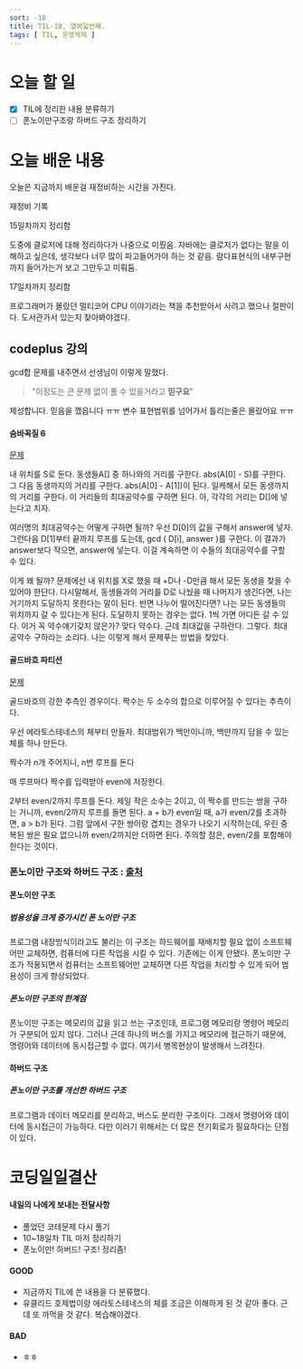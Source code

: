 ```yaml
---
sort: -18
title: TIL-18, 열여덟번째.
tags: [ TIL, 운영체제 ]
---
```


# 오늘 할 일

- [x] TIL에 정리한 내용 분류하기
- [ ] 폰노이만구조랑 하버드 구조 정리하기

# 오늘 배운 내용  

오늘은 지금까지 배운걸 재정비하는 시간을 가진다.

재정비 기록

15일차까지 정리함

도중에 클로저에 대해 정리하다가 나중으로 미뤘음. 자바에는 클로저가 없다는 말을 이해하고 싶은데, 생각보다 너무 많이 파고들어가야 하는 것 같음. 람다표현식의 내부구현까지 들어가는거 보고 그만두고 미뤄둠.

17일차까지 정리함

프로그래머가 몰랐던 멀티코어 CPU 이야기라는 책을 추천받아서 사려고 했으나 절판이다. 도서관가서 있는지 찾아봐야겠다.

## codeplus 강의

gcd합 문제를 내주면서 선생님이 이렇게 말했다. 

> "이정도는 큰 문제 없이 풀 수 있을거라고 **믿구요**"

제성합니다. 믿음을 깼읍니다 ㅠㅠ 변수 표현범위를 넘어가서 틀리는줄은 몰랐어요 ㅠㅠ

#### 숨바꼭질 6

[문제](https://www.acmicpc.net/problem/17087)

내 위치를 S로 둔다. 동생들A[] 중 하나와의 거리를 구한다. abs(A[0] - S)를 구한다. 그 다음 동생까지의 거리를 구한다. abs(A[0] - A[1])이 된다. 일케해서 모든 동생까지의 거리를 구한다. 이 거리들의 최대공약수를 구하면 된다. 아, 각각의 거리는 D[]에 넣는다고 치자.

여러명의 최대공약수는 어떻게 구하면 될까? 우선 D[0]의 값을 구해서 answer에 넣자. 그런다음 D[1]부터 끝까지 루프를 도는데, gcd ( D[i], answer )를 구한다. 이 결과가 answer보다 작으면, answer에 넣는다. 이걸 계속하면 이 수들의 최대공약수를 구할 수 있다.

이게 왜 될까? 문제에선 내 위치를 X로 했을 때 +D나 -D만큼 해서 모든 동생을 찾을 수 있어야 한단다. 다시말해서, 동생들과의 거리를 D로 나눴을 때 나머지가 생긴다면, 나는 거기까지 도달하지 못한다는 말이 된다. 반면 나누어 떨어진다면? 나는 모든 동생들의 위치까지 갈 수 있다는게 된다. 도달하지 못하는 경우는 없다. 1씩 가면 어디든 갈 수 있다. 이거 꼭 약수얘기갖지 않은가? 맞다 약수다. 근데 최대값을 구하란다. 그렇다. 최대공약수 구하라는 소리다. 나는 이렇게 해서 문제푸는 방법을 찾았다.

#### 골드바흐 파티션

[문제](https://www.acmicpc.net/problem/17103)

골드바흐의 강한 추측인 경우이다. 짝수는 두 소수의 합으로 이루어질 수 있다는 추측이다.

우선 에라토스테네스의 체부터 만들자. 최대범위가 백만이니까, 백만까지 담을 수 있는 체를 하나 만든다.

짝수가 n개 주어지니, n번 루프를 돈다

매 루프마다 짝수를 입력받아 even에 저장한다.

2부터 even/2까지 루프를 돈다. 제일 작은 소수는 2이고, 이 짝수를 만드는 쌍을 구하는 거니까, even/2까지 루프를 돌면 된다. a + b가 even일 때, a가 even/2를 초과하면, a > b가 된다. 그럼 앞에서 구한 쌍이랑 겹치는 경우가 나오기 시작하는데, 우린 중복된 쌍은 필요 없으니까 even/2까지만 더하면 된다. 주의할 점은, even/2를 포함해야 한다는 것이다.

### 폰노이만 구조와 하버드 구조 : [출처](https://velog.io/@ckstn0777/%EC%BB%B4%ED%93%A8%ED%84%B0-%EA%B5%AC%EC%A1%B0)

#### 폰노이만 구조

##### 범용성을 크게 증가시킨 폰 노이만 구조

프로그램 내장방식이라고도 불리는 이 구조는 하드웨어를 재배치할 필요 없이 소프트웨어만 교체하면, 컴퓨터에 다른 작업을 시킬 수 있다. 기존에는 이게 안됐다. 폰노이만 구조가 적용되면서 컴퓨터는 소프트웨어만 교체하면 다른 작업을 처리할 수 있게 되어 범용성이 크게 향상되었다.

##### 폰노이만 구조의 한계점

폰노이만 구조는 메모리의 값을 읽고 쓰는 구조인데, 프로그램 메모리랑 명령어 메모리가 구분되어 있지 않다. 그러나 근데 하나의 버스를 가지고 메모리에 접근하기 때문에, 명령어와 데이터에 동시접근할 수 없다. 여기서 병목현상이 발생해서 느려진다.

#### 하버드 구조

##### 폰노이만 구조를 개선한 하버드 구조

프로그램과 데이터 메모리를 분리하고, 버스도 분리한 구조이다. 그래서 명령어와 데이터에 동시접근이 가능하다. 다만 이러기 위해서는 더 많은 전기회로가 필요하다는 단점이 있다.


# 코딩일일결산

#### 내일의 나에게 보내는 전달사항

* 풀었던 코테문제 다시 풀기
* 10~18일차 TIL 마저 정리하기
* 폰노이만! 하버드! 구조! 정리좀!

#### GOOD

* 지금까지 TIL에 쓴 내용을 다 분류했다.
* 유클리드 호제법이랑 에라토스테네스의 체를 조금은 이해하게 된 것 같아 좋다. 근데 또 까먹을 것 같다. 복습해야겠다.

#### BAD

* ㅎㅎ

